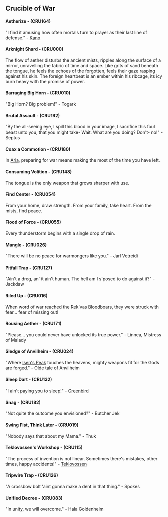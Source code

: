 ## Crucible of War

#### Aetherize - (CRU164)
"I find it amusing how often mortals turn to prayer as their last line of defense." - [Kano](../heroes-of-rathe/kano-about.md)

#### Arknight Shard - (CRU000)
The flow of aether disturbs the ancient mists, ripples along the surface of a mirror, unravelling the fabric of time and space. Like grits of sand beneath the tongue, he feels the echoes of the forgotten, feels their gaze rasping against his skin. The foreign heartbeat is an ember within his ribcage, its icy burn heavy with the promise of power.

#### Barraging Big Horn - (CRU010)
"Big Horn? Big problem!" - Togark

#### Brutal Assault - (CRU192)
"By the all-seeing eye, I spill this blood in your image, I sacrifice this foul beast unto you, that you might take- Wait. What are you doing? Don't- no!" - Septus

#### Coax a Commotion - (CRU180)
In [Aria](../continents/rathe/aria/aria.md), preparing for war means making the most of the time you have left.

#### Consuming Volition - (CRU148)
The tongue is the only weapon that grows sharper with use.

#### Find Center - (CRU054)
From your home, draw strength. From your family, take heart. From the mists, find peace.

#### Flood of Force - (CRU055)
Every thunderstorm begins with a single drop of rain.

#### Mangle - (CRU026)
"There will be no peace for warmongers like you." - Jarl Vetreidi

#### Pitfall Trap - (CRU127)
"Ain't a dreg, an' it ain't human. The hell am I s'posed to do against it?" - Jackdaw

#### Riled Up - (CRU016)
When word of war reached the Rek'vas Bloodboars, they were struck with fear... fear of missing out!

#### Rousing Aether - (CRU171)
"Please... you could never have unlocked its true power." - Linnea, Mistress of Malady

#### Sledge of Anvilheim - (CRU024)
"Where [Isen's Peak](../continents/rathe/aria/a-true-sanctuary.md) touches the heavens, mighty weapons fit for the Gods are forged." - Olde tale of Anvilheim

#### Sleep Dart - (CRU132)
"I ain't paying you to sleep!" - [Greenbird](../continents/rathe/pits/blackjacks-mercenary-group.md#greenbird)

#### Snag - (CRU182)
"Not quite the outcome you envisioned?" - Butcher Jek

#### Swing Fist, Think Later - (CRU019)
"Nobody says that about my Mama." - Thuk

#### Teklovossen's Workshop - (CRU115)
"The process of invention is not linear. Sometimes there's mistakes, other times, happy accidents!" - [Teklovossen](../heroes-of-rathe/teklovossen-about.md)

#### Tripwire Trap - (CRU126)
"A crossbow bolt 'aint gonna make a dent in that thing." - Spokes

#### Unified Decree - (CRU083)
"In unity, we will overcome." - Hala Goldenhelm
